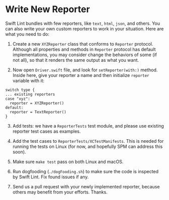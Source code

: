 # Write New Reporter

Swift Lint bundles with few reporters, like `text`, `html`, `json`, and others. You can also write your own custom reporters to work in your situation. Here are what you need to do:

1. Create a new `XYZReporter` class that conforms to `Reporter` protocol. Although all properties and methods in `Reporter` protocol has default implementations, you may consider change the behaviors of some (if not all), so that it renders the same output as what you want.

2. Now open `Driver.swift` file, and look for `setReporter(with:)` method. Inside here, give your reporter a name and then initialize `reporter` variable with it:

  ```
  switch type {
  ... existing reporters
  case "xyz":
    reporter = XYZReporter()
  default:
    reporter = TextReporter()
  }
  ```

3. Add tests: we have a `ReporterTests` test module, and please use existing reporter test cases as examples.

4. Add the test cases to `ReporterTests/XCTestManifests`. This is needed for running the tests on Linux (for now, and hopefully SPM can address this soon).

5. Make sure `make test` pass on both Linux and macOS.

6. Run dogfooding (`./dogFooding.sh`) to make sure the code is inspected by Swift Lint. Fix found issues if any.

7. Send us a pull request with your newly implemented reporter, because others may benefit from your efforts. Thanks.
